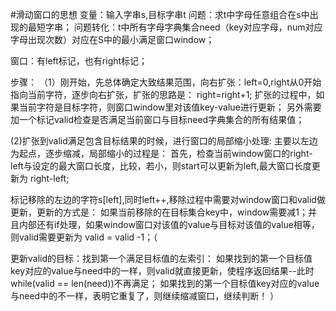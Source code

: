 #滑动窗口的思想
变量：输入字串s,目标字串t
问题：求t中字母任意组合在s中出现的最短字串；
问题转化：t中所有字母字典集合need（key对应字母，num对应字母出现次数）对应在S中的最小满足窗口window；

窗口：有left标记，也有right标记；

步骤：
（1）刚开始，先总体确定大致结果范围，向右扩张：left=0,right从0开始指向当前字符，逐步向右扩张，扩张的思路是：
right=right+1;
扩张的过程中，如果当前字符是目标字符，则窗口window里对该值key-value进行更新；
另外需要加一个标记valid检查是否满足当前窗口与目标need字典集合的所有结果值；

(2)扩张到valid满足包含目标结果的时候，进行窗口的局部缩小处理:
主要以左边为起点，逐步缩减，局部缩小的过程是：
首先，检查当前window窗口的right-left与设定的最大窗口长度，比较，若小，则start可以更新为left,最大窗口长度更新为
right-left;

标记移除的左边的字符s[left],同时left++,移除过程中需要对window窗口和valid做更新，更新的方式是：
如果当前移除的在目标集合key中，window需要减1；并且内部还有if处理，如果window窗口对该值的value与目标对该值的value相等，则valid需要更新为
valid = valid -1；（

更新valid的目标：找到第一个满足目标值的左索引：
如果找到的第一个目标值key对应的value与need中的一样，则valid就直接更新，使程序返回结果--此时while(valid == len(need))不再满足；
如果找到的第一个目标值key对应的value与need中的不一样，表明它重复了，则继续缩减窗口，继续判断！
）
